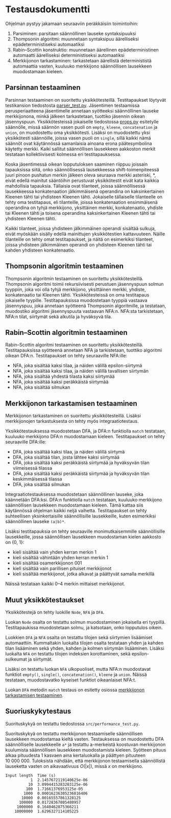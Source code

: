 # Testausdokumentti

Ohjelman pystyy jakamaan seuraaviin peräkkäisiin toimintoihin:
1. Parsiminen: parsitaan säännöllinen lauseke syntaksipuuksi
2. Thompsonin algoritmi: muunnetaan syntaksipuu äärelliseksi epädeterministiseksi automaatiksi
3. Rabin–Scottin konstruktio: muunnetaan äärellinen epädeterministinen automaatti äärelliseksi deterministiseksi automaatiksi
4. Merkkijonon tarkastaminen: tarkastetaan äärellistä determinististä automaattia vasten, kuuluuko merkkijono säännöllisen lausekkeen muodostamaan kieleen.

## Parsinnan testaaminen
Parsinnan testaaminen on suoritettu yksikkötesteillä. Testitapaukset löytyvät testikansion tiedostosta [parser_test.py](../src/tests/parser_test.py). Jäsentimen testaamissa perusperiaatteena jäsentimelle annetaan syötteeksi säännöllinen lauseke merkkijonona, minkä jälkeen tarkastetaan, tuottiko jäsennin oikean jäsennyspuun. Yksikkötesteissä jokaiselle tiedostossa [props.py](../src/props.py) esitetylle säännölle, missä säännön vasen puoli on `empty`, `kleene`, `concatenation` ja `union`, on muodostettu oma yksikkötesti. Lisäksi on muodostettu yksi yksikkötesti säännöille, joissa vasen puoli on `single`, sillä kaikki nämä säännöt ovat käytännössä samanlaisia ainoana erona päätesymbolina käytetty merkki. Kaiki sallitut säännöllisen lausekkeen aakkoston merkit testataan kollektiivisesti kolmessa eri testitapauksessa.

Koska jäsentimessä oikean lopputuloksen saaminen riippuu joissain tapauksissa siitä, onko säännöllisessä lausekkeessa shift-toimenpiteessä juuri pinoon pushatun merkin jälkeen oleva seuraava merkki asteriski, *, eivät edellä mainitut sääntöihin perustuvat yksikkötestit eivät kata kaikkia mahdollisia tapauksia. Tällaisia ovat tilanteet, joissa säännöllisessä lausekkeessa konkatenaation jälkimmäisenä operandina on kaksinkertainen Kleenen tähti tai yhdisteen Kleenen tähti. Jokaiselle tällaiselle tilanteelle on tehty oma testitapaus, eli tilanteille, joissa konkatenaation ensimmäisenä operandina on tyhjä merkkijono, yksittäinen merkki, konkatenaatio, yhdiste tai Kleenen tähti ja toisena operandina kaksinkertainen Kleenen tähti tai yhdisteen Kleenen tähti.

Kaikki tilanteet, joissa yhdisteen jälkimmäinen operandi sisältää sulkuja, eivät myöskään sisälly edellä mainittujen yksikkötestien kattavuuteen. Näille tilanteille on tehty omat testitapaukset, ja näitä on esimerkiksi tilanteet, joissa yhdisteen jälkimmäinen operandi on yhdisteen Kleenen tähti tai kahden yhdisteen konkatenaatio.

## Thompsonin algoritmin testaaminen
Thompsonin algoritmin testaaminen on suoritettu yksikkötesteillä. Thompsonin algoritmi toimii rekursiivisesti perustuen jäsennyspuun solmun tyyppiin, joka voi olla tyhjä merkkijono, yksittäinen merkki, yhdiste, konkatenaatio tai Kleenen tähti. Yksikkötesteissä on oma testitapaus jokaiselle tyypille. Testitapauksissa muodostetaan tyyppiä vastaava jäsennyspuu, joka annetaan syötteenä Thompsonin algoritmille, ja testataan, muodostiko algoritmi jäsennyspuuta vastaavan NFA:n. NFA:sta tarkistetaan, NFA:n tilat, siirtymät sekä alkutila ja hyväksyvä tila.

## Rabin–Scottin algoritmin testaaminen
Rabin–Scottin algoritmi testaaminen on suoritettu yksikkötesteillä. Testitapauksissa syötteenä annetaan NFA ja tarkistetaan, tuottiko algoritmi oikean DFA:n. Testitapaukset on tehty seuraaville NFA:ille:
* NFA, joka sisältää kaksi tilaa, ja näiden välillä epsilon-siirtymä
* NFA, joka sisältää kaksi tilaa, ja näiden välillä tavallisen siirtymän
* NFA, joka sisältää yhdestä tilasta kaksi siirtymää
* NFA, joka sisältää kaksi peräkkäistä siirtymää
* NFA, joka sisältää silmukan

## Merkkijonon tarkastamisen testaaminen
Merkkijonon tarkastaminen on suoritettu yksikkötesteillä. Lisäksi merkkijonojen tarkastuksesta on tehty myös integraatiotestaus.

Yksikkötestauksessa muodostetaan DFA, ja DFA:n funktiolla `match` testataan, kuuluuko merkkijono DFA:n muodostamaan kieleen. Testitapaukset on tehty seuraaville DFA:ille:
* DFA, joka sisältää kaksi tilaa, ja näiden välillä siirtymä
* DFA, joka sisältää tilan, josta lähtee kaksi siirtymää
* DFA, joka sisältää kaksi peräkkäistä siirtymää ja hyväksyvän tilan viimeisessä tilassa
* DFA, joka sisältää kaksi peräkkäistä siirtymää ja hyväksyvän tilan keskimmäisessä tilassa
* DFA, joka sisältää silmukan

Integraatiotestauksessa muodostetaan säännöllinen lauseke, joka käännetään DFA:ksi. DFA:n funktiolla `match` testataan, kuuluuko merkkijono säännöllisen lausekkeen muodostamaan kieleen. Tämä kattaa siis käytännössä ohjelman kaikki neljä vaihetta. Testitapaukset on tehty suhteellisen yksinkertaisille säännöllisille lausekkeille, kuten esimerkiksi säännöllinen lauseke `(a|b)*`.

Lisäksi testitapauksia on tehty seuraaville monimutkaisemmille säännöllisille lausekkeille, jossa säännöllisen lausekkeen muodostaman kielen aakkosto on {0, 1}:
* kieli sisältää vain yhden kerran merkin 1
* kieli sisältää vähintään yhden kerran merkin 1
* kieli sisältää osamerkkijonon 001
* kieli sisältää vain parillisen pituiset merkkijonot
* kieli sisältää merkkijonot, jotka alkavat ja päättyvät samalla merkillä

Näissä testataan kaikki 0–4 merkin mittaiset merkkijonot.

## Muut yksikkötestaukset

Yksikkötestejä on tehty luokille `Node`, `NFA` ja `DFA`.

Luokan `Node` osalta on testattu solmun muodostaminen jokaisella eri tyypillä. Testitapaukissa muodostetaan solmu, ja katsotaan, onko lopputulos oikein.

Luokkien `DFA` ja `NFA` osalta on testattu tilojen sekä siirtymien lisäämiset automaattiin. Kummaltakin luokalta tilojen osalta testataan yhden ja kahden tilan lisääminen sekä yhden, kahden ja kolmen siirtymän lisääminen. Lisäksi luokalta `NFA` on testattu tilojen indeksien korottaminen, sekä epsilon-sulkeumat ja siirtymät.

Lisäksi on testattu luokan  `NFA` ulkopuoliset, mutta NFA:n muodostavat funktiot `empty()`, `single()`, `concatenation()`, `kleene` ja `union`. Näissä testataan, muodostavatko kyseiset funktiot oikeanlaiset NFA:t.

Luokan `DFA` metodin `match` testaus on esitetty osiossa [merkkijonon tarkastamisen testaaminen](#merkkijonon-tarkastamisen-testaaminen).

## Suoriuskykytestaus

Suorituskykyä on testattu tiedostossa `src/performance_test.py`.

Suorituskykyä on testattu merkkijonon testaamiselle säännöllisen lausekkeen muodostamaa kieltä vasten. Testauksessa on muodostettu DFA säännölliselle lausekkeelle `a*` ja testattu a-merkeistä koostuvan merkkijonon kuulumista säännöllisen lausekkeen muodostamista kieleen. Syötteen pituus alkaa pituudesta 1 kasvaen aina kertaluokalla ja päättyen pituuteen 10&nbsp;000&nbsp;000. Tuloksista nähdään, että merkkijonon testaamisella säännöllistä lauseketta vasten on aikavaativuus *O*(|*x*|), missä *x* on merkkijono.

    Input length  Time (s)
               1  2.1457672119140625e-06
              10  3.0994415283203125e-06
             100  1.71661376953125e-05
            1000  0.00016236305236816406
           10000  0.00165557861328125
          100000  0.01728367805480957
         1000000  0.1640462875366211
        10000000  1.6296327114105225
